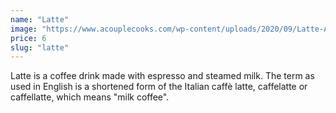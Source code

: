 ```yaml
---
name: "Latte"
image: "https://www.acouplecooks.com/wp-content/uploads/2020/09/Latte-Art-067s.jpg"
price: 6
slug: "latte"
---
```


Latte is a coffee drink made with espresso and steamed milk. The term as used in English is a shortened form of the Italian caffè latte, caffelatte or caffellatte, which means "milk coffee".
